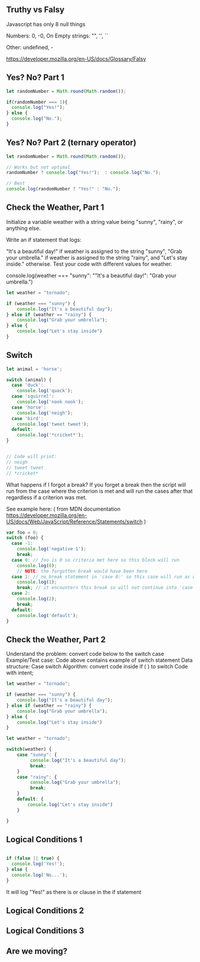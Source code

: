 ## Truthy vs Falsy	

Javascript has only 8 null things 

Numbers: 0, -0, On 
Empty strings: "", '', \`\`

Other: undefined, -

https://developer.mozilla.org/en-US/docs/Glossary/Falsy

## Yes? No? Part 1

```javascript
let randomNumber = Math.round(Math.random());

if(randomNumber === 1){
  console.log("Yes!");
} else {
  console.log("No.");
}
```

## Yes? No? Part 2 (ternary operator)

```javascript
let randomNumber = Math.round(Math.random());

// Works but not optimal 
randomNumber ? console.log("Yes!");  : console.log("No.");

// Best 
console.log(randomNumber ? "Yes!" : "No.");
```

## Check the Weather, Part 1
Initialize a variable weather with a string value being "sunny", "rainy", or anything else.

Write an if statement that logs:

"It's a beautiful day!" if weather is assigned to the string "sunny",
"Grab your umbrella." if weather is assigned to the string "rainy", and
"Let's stay inside." otherwise.
Test your code with different values for weather.


console.log(weather === "sunny": ""It's a beautiful day!": "Grab your umbrella.")

```javascript
let weather = "tornado";

if (weather === "sunny") {
    console.log("It's a beautiful day");
} else if (weather == "rainy") {
    console.log("Grab your umbrella");
} else {
    console.log("Let's stay inside")
}

```

## Switch

```javascript 
let animal = 'horse';

switch (animal) {
  case 'duck':
    console.log('quack');
  case 'squirrel':
    console.log('nook nook');
  case 'horse':
    console.log('neigh');
  case 'bird':
    console.log('tweet tweet');
  default:
    console.log('*cricket*');
}


// Code will print: 
// neigh 
// tweet tweet 
// *cricket* 


```

What happens if I forgot a break?
If you forget a break then the script will run from the case where the criterion is met and will run the cases after that regardless if a criterion was met.

See example here: ( from MDN documentation https://developer.mozilla.org/en-US/docs/Web/JavaScript/Reference/Statements/switch ) 
```javascript 
var foo = 0;
switch (foo) {
  case -1:
    console.log('negative 1');
    break;
  case 0: // foo is 0 so criteria met here so this block will run
    console.log(0);
    // NOTE: the forgotten break would have been here
  case 1: // no break statement in 'case 0:' so this case will run as well
    console.log(1);
    break; // it encounters this break so will not continue into 'case 2:'
  case 2:
    console.log(2);
    break;
  default:
    console.log('default');
}

```

## Check the Weather, Part 2

Understand the problem: convert code below to the switch case 
Example/Test case: Code above contains example of switch statement
Data structure: Case switch 
Algorithm: convert code inside  if ( ) to switch 
Code with intent; 




```javascript
let weather = "tornado";

if (weather === "sunny") {
    console.log("It's a beautiful day");
} else if (weather == "rainy") {
    console.log("Grab your umbrella");
} else {
    console.log("Let's stay inside")
}

let weather = "tornado";

switch(weather) {
	case "sunny": {
		 console.log("It's a beautiful day");
		 break; 
	}
	case "rainy": {
		 console.log("Grab your umbrella");
		 break; 
	}
	default: {
		console.log("Let's stay inside")
	}

}

```

## Logical Conditions 1

```javascript 

if (false || true) {
  console.log('Yes!');
} else {
  console.log('No...');
}
```


It will log "Yes!" as there is or clause in the if statement

## Logical Conditions 2
## Logical Conditions 3	
## Are we moving?	
